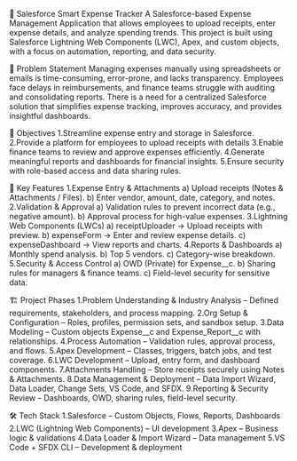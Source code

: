 🚀 Salesforce Smart Expense Tracker
A Salesforce-based Expense Management Application that allows employees to upload receipts, enter expense details, and analyze spending trends. This project is built using Salesforce Lightning Web Components (LWC), Apex, and custom objects, with a focus on automation, reporting, and data security.

📌 Problem Statement
Managing expenses manually using spreadsheets or emails is time-consuming, error-prone, and lacks transparency. Employees face delays in reimbursements, and finance teams struggle with auditing and consolidating reports.
There is a need for a centralized Salesforce solution that simplifies expense tracking, improves accuracy, and provides insightful dashboards.

🎯 Objectives
1.Streamline expense entry and storage in Salesforce.
2.Provide a platform for employees to upload receipts with details
3.Enable finance teams to review and approve expenses efficiently.
4.Generate meaningful reports and dashboards for financial insights.
5.Ensure security with role-based access and data sharing rules.

🔑 Key Features
1.Expense Entry & Attachments
  a) Upload receipts (Notes & Attachments / Files).
  b) Enter vendor, amount, date, category, and notes.
2.Validation & Approval
  a) Validation rules to prevent incorrect data (e.g., negative amount).
  b) Approval process for high-value expenses.
3.Lightning Web Components (LWCs)
  a) receiptUploader → Upload receipts with preview.
  b) expenseForm → Enter and review expense details.
  c) expenseDashboard → View reports and charts.
4.Reports & Dashboards
  a) Monthly spend analysis.
  b) Top 5 vendors.
  c) Category-wise breakdown.
5.Security & Access Control
  a) OWD (Private) for Expense__c.
  b) Sharing rules for managers & finance teams.
  c) Field-level security for sensitive data.

🏗️ Project Phases
1.Problem Understanding & Industry Analysis – Defined requirements, stakeholders, and process mapping.
2.Org Setup & Configuration – Roles, profiles, permission sets, and sandbox setup.
3.Data Modeling – Custom objects Expense__c and Expense_Report__c with relationships.
4.Process Automation – Validation rules, approval process, and flows.
5.Apex Development – Classes, triggers, batch jobs, and test coverage.
6.LWC Development – Upload, entry form, and dashboard components.
7.Attachments Handling – Store receipts securely using Notes & Attachments.
8.Data Management & Deployment – Data Import Wizard, Data Loader, Change Sets, VS Code, and SFDX.
9.Reporting & Security Review – Dashboards, OWD, sharing rules, field-level security.

🛠️ Tech Stack
1.Salesforce – Custom Objects, Flows, Reports, Dashboards
2.LWC (Lightning Web Components) – UI development
3.Apex – Business logic & validations
4.Data Loader & Import Wizard – Data management
5.VS Code + SFDX CLI – Development & deployment
